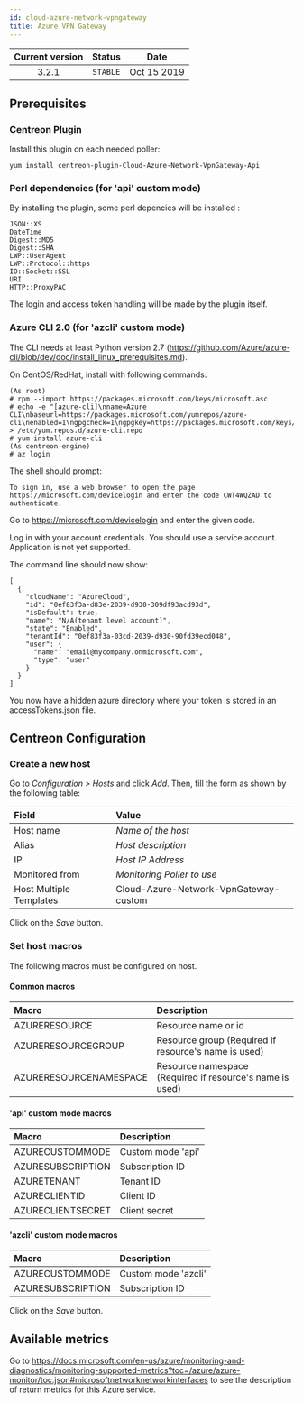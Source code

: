 ```yaml
---
id: cloud-azure-network-vpngateway
title: Azure VPN Gateway
---
```


| Current version | Status | Date |
| :-: | :-: | :-: |
| 3.2.1 | `STABLE` | Oct 15 2019 |

## Prerequisites

### Centreon Plugin

Install this plugin on each needed poller:

``` shell
yum install centreon-plugin-Cloud-Azure-Network-VpnGateway-Api
```

### Perl dependencies (for 'api' custom mode)

By installing the plugin, some perl depencies will be installed :

    JSON::XS
    DateTime
    Digest::MD5
    Digest::SHA
    LWP::UserAgent
    LWP::Protocol::https
    IO::Socket::SSL
    URI
    HTTP::ProxyPAC

The login and access token handling will be made by the plugin itself.

### Azure CLI 2.0 (for 'azcli' custom mode)

The CLI needs at least Python version 2.7
(<https://github.com/Azure/azure-cli/blob/dev/doc/install_linux_prerequisites.md>).

On CentOS/RedHat, install with following commands:

    (As root)
    # rpm --import https://packages.microsoft.com/keys/microsoft.asc
    # echo -e "[azure-cli]\nname=Azure CLI\nbaseurl=https://packages.microsoft.com/yumrepos/azure-cli\nenabled=1\ngpgcheck=1\ngpgkey=https://packages.microsoft.com/keys/microsoft.asc" > /etc/yum.repos.d/azure-cli.repo
    # yum install azure-cli
    (As centreon-engine)
    # az login

The shell should prompt:

    To sign in, use a web browser to open the page https://microsoft.com/devicelogin and enter the code CWT4WQZAD to authenticate.

Go to <https://microsoft.com/devicelogin> and enter the given code.

Log in with your account credentials. You should use a service account. Application is not yet supported.

The command line should now show:

    [
      {
        "cloudName": "AzureCloud",
        "id": "0ef83f3a-d83e-2039-d930-309df93acd93d",
        "isDefault": true,
        "name": "N/A(tenant level account)",
        "state": "Enabled",
        "tenantId": "0ef83f3a-03cd-2039-d930-90fd39ecd048",
        "user": {
          "name": "email@mycompany.onmicrosoft.com",
          "type": "user"
        }
      }
    ]

You now have a hidden azure directory where your token is stored in an accessTokens.json file.

## Centreon Configuration

### Create a new host

Go to *Configuration \> Hosts* and click *Add*. Then, fill the form as shown by the following table:

| Field                   | Value                                 |
| :---------------------- | :------------------------------------ |
| Host name               | *Name of the host*                    |
| Alias                   | *Host description*                    |
| IP                      | *Host IP Address*                     |
| Monitored from          | *Monitoring Poller to use*            |
| Host Multiple Templates | Cloud-Azure-Network-VpnGateway-custom |

Click on the *Save* button.

### Set host macros

The following macros must be configured on host.

#### Common macros

| Macro                  | Description                                              |
| :--------------------- | :------------------------------------------------------- |
| AZURERESOURCE          | Resource name or id                                      |
| AZURERESOURCEGROUP     | Resource group (Required if resource's name is used)     |
| AZURERESOURCENAMESPACE | Resource namespace (Required if resource's name is used) |

#### 'api' custom mode macros

| Macro             | Description       |
| :---------------- | :---------------- |
| AZURECUSTOMMODE   | Custom mode 'api' |
| AZURESUBSCRIPTION | Subscription ID   |
| AZURETENANT       | Tenant ID         |
| AZURECLIENTID     | Client ID         |
| AZURECLIENTSECRET | Client secret     |

#### 'azcli' custom mode macros

| Macro             | Description         |
| :---------------- | :------------------ |
| AZURECUSTOMMODE   | Custom mode 'azcli' |
| AZURESUBSCRIPTION | Subscription ID     |

Click on the *Save* button.

## Available metrics

Go to
<https://docs.microsoft.com/en-us/azure/monitoring-and-diagnostics/monitoring-supported-metrics?toc=/azure/azure-monitor/toc.json#microsoftnetworknetworkinterfaces>
to see the description of return metrics for this Azure service.

